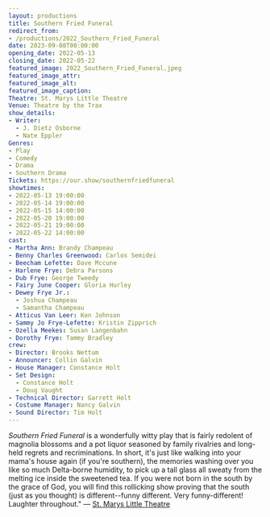 ```yaml
---
layout: productions
title: Southern Fried Funeral
redirect_from:
- /productions/2022_Southern_Fried_Funeral
date: 2023-09-08T00:00:00
opening_date: 2022-05-13
closing_date: 2022-05-22
featured_image: 2022_Southern_Fried_Funeral.jpeg
featured_image_attr:
featured_image_alt:
featured_image_caption:
Theatre: St. Marys Little Theatre
Venue: Theatre by the Trax
show_details:
- Writer: 
  - J. Dietz Osborne
  - Nate Eppler
Genres:
- Play
- Comedy
- Drama
- Southern Drama
Tickets: https://our.show/southernfriedfuneral
showtimes:
- 2022-05-13 19:00:00
- 2022-05-14 19:00:00
- 2022-05-15 14:00:00
- 2022-05-20 19:00:00
- 2022-05-21 19:00:00
- 2022-05-22 14:00:00
cast:
- Martha Ann: Brandy Champeau
- Benny Charles Greenwood: Carlos Semidei
- Beecham Lefette: Dave Mccune
- Harlene Frye: Debra Parsons
- Dub Frye: George Tweedy
- Fairy June Cooper: Gloria Hurley
- Dewey Frye Jr.:
  - Joshua Champeau
  - Samantha Champeau
- Atticus Van Leer: Ken Johnson
- Sammy Jo Frye-Lefette: Kristin Zipprich
- Ozella Meekes: Susan Langenbahn
- Dorothy Frye: Tammy Bradley
crew:
- Director: Brooks Nettum
- Announcer: Collin Galvin
- House Manager: Constance Holt
- Set Design:
  - Constance Holt
  - Doug Vaught
- Technical Director: Garrett Holt
- Costume Manager: Nancy Galvin
- Sound Director: Tim Holt
---
```

*Southern Fried Funeral* is a wonderfully witty play that is fairly redolent of magnolia blossoms and a pot liquor seasoned by family rivalries and long-held regrets and recriminations. In short, it's just like walking into your mama's house again (if you're southern), the memories washing over you like so much Delta-borne humidity, to pick up a tall glass all sweaty from the melting ice inside the sweetened tea. If you were not born in the south by the grace of God, you will find this rollicking show proving that the south (just as you thought) is different--funny different. Very funny-different! Laughter throughout." — [St. Marys Little Theatre](https://web.archive.org/web/20220512150615/https://www.stmaryslittletheatre.com/collections/box-office)
